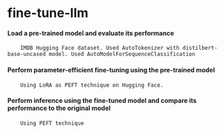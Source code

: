# fine-tune-llm

#### Load a pre-trained model and evaluate its performance
`    IMDB Hugging Face dataset. Used AutoTokenizer with distilbert-base-uncased model.
     Used AutoModelForSequenceClassification`
#### Perform parameter-efficient fine-tuning using the pre-trained model
`    Using LoRA as PEFT technique on Hugging Face.`
#### Perform inference using the fine-tuned model and compare its performance to the original model
`    Using PEFT technique`

